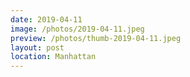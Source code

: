 ```yaml
---
date: 2019-04-11
image: /photos/2019-04-11.jpeg
preview: /photos/thumb-2019-04-11.jpeg
layout: post
location: Manhattan
---
```



